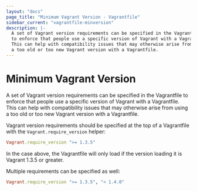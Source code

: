 ```yaml
---
layout: "docs"
page_title: "Minimum Vagrant Version - Vagrantfile"
sidebar_current: "vagrantfile-minversion"
description: |-
  A set of Vagrant version requirements can be specified in the Vagrantfile
  to enforce that people use a specific version of Vagrant with a Vagrantfile.
  This can help with compatibility issues that may otherwise arise from using
  a too old or too new Vagrant version with a Vagrantfile.
---
```


# Minimum Vagrant Version

A set of Vagrant version requirements can be specified in the Vagrantfile
to enforce that people use a specific version of Vagrant with a Vagrantfile.
This can help with compatibility issues that may otherwise arise from using
a too old or too new Vagrant version with a Vagrantfile.

Vagrant version requirements should be specified at the top of a Vagrantfile
with the `Vagrant.require_version` helper:

```ruby
Vagrant.require_version ">= 1.3.5"
```

In the case above, the Vagrantfile will only load if the version loading it
is Vagrant 1.3.5 or greater.

Multiple requirements can be specified as well:

```ruby
Vagrant.require_version ">= 1.3.5", "< 1.4.0"
```
